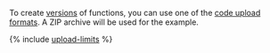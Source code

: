 To create [versions](../../functions/concepts/function.md#version) of functions, you can use one of the [code upload formats](../../functions/concepts/function.md#upload). A ZIP archive will be used for the example.

{% include [upload-limits](../../_includes/functions/upload-limits.md) %}

